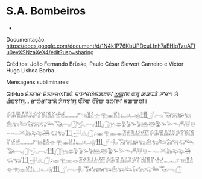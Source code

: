 # S.A. Bombeiros

-
Documentação: https://docs.google.com/document/d/1N4k1P76KbUPDcuLfnh7aEHiqTzuATfu0evXSNzaXeX4/edit?usp=sharing


Créditos: João Fernando Brüske, Paulo César Siewert Carneiro e Victor Hugo Lisboa Borba.


Mensagens subliminares:

GitHub ꯐꯥꯏꯌꯔ ꯐꯥꯏꯇꯔꯁꯤꯡꯅꯥ *ꯃꯣꯇꯣꯔꯁꯥꯏꯀꯂꯒꯤ ꯁ꯭ꯄꯤꯟ ꯑꯗꯨ ꯀꯀꯊꯕꯥ ꯍꯧꯔꯦ*꯫
ꯋꯥ ꯉꯥꯡꯕꯤꯌꯨ... ꯔꯣꯁꯥꯔꯤꯑꯣꯗꯥ ꯍꯥꯌꯕꯤꯌꯨ ꯑꯩꯍꯥꯛ ꯂꯩꯕꯥꯛ ꯑꯁꯤꯒꯤ ꯃꯀꯣꯛꯅꯤ꯫


𓀔𓀇𓀅𓀋𓀡𓀡𓀕𓀠𓀧𓀨𓀣𓀷𓀷𓀿𓀿𓁀𓁶𓁰𓁴𓁿𓂀𓁾𓁵𓁯𓂞𓂤𓂗𓃃𓂾𓂺𓃞𓃙𓃖𓃓𓃕𓃓𓃜𓃘𓃙𓃟𓃛𓃞𓂺𓃂𓂿𓂺𓃃𓃂𓂛𓂏𓅱𓅥𓅩𓅦𓅹𓅸𓅳𓅩𓅪𓄭𓄫𓄮𓄬𓄗𓄑𓄌𓃦𓃧𓃨𓃤𓃟𓃓𓃅𓃁𓂽𓃂𓂊𓁾𓂀𓁽𓁼𓁠𓁛𓁟𓁦𓁜𓁭𓁡𓀔𓀇𓀅𓀋𓀡𓀡𓀕𓀠𓀧𓀨𓀣𓀷𓀷𓀿𓀿𓁀𓁶𓁰𓁴𓁿𓂀𓁾𓁵𓁯𓂞𓂤𓂗𓃃𓂾𓂹𓃞𓃙𓃖𓃓𓃕𓃓𓃜𓃘𓃙𓃟𓃛𓃞𓂺𓃂𓂿𓂺𓃃𓃂𓂛𓂏𓅱𓅥𓅩𓅦𓅹𓅸𓅳𓅩𓅪𓄭𓄫𓄮𓄬𓄗𓄑𓄌𓃦𓃧𓃨𓃤𓃟𓃓𓃅𓃁𓂽𓃂𓂊𓁾𓂀𓁽𓁼𓁠𓁛𓁟𓁦𓁜𓁭𓁡𓀔𓀇𓀅𓀋𓀡𓀡𓀕𓀠𓀧𓀨𓀣𓀷𓀷𓀿𓀿𓁀𓁶𓁰𓁴𓁿𓂀𓁾𓁵𓁯𓂞𓂤𓂗𓃃𓂾𓂺𓂹𓃞𓃙𓃖𓃓𓃕𓃓𓃜𓃘𓃙𓃟𓃛𓃞𓂺𓃂
